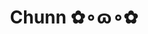 ---
layout: album_gallery
resource: instagram
title: "Chunn ✿∘ɷ∘✿"
description: "Instagram albums of Chunn ✿∘ɷ∘✿</br>. Username: ngocxx.12"
active: gallery
images:
- image_path: /ngocxx.12/-1/20230607_095236_352323472_277482048183950_3932825758982134670_n.jpg
  gallery-folder: /gallery/ngocxx.12/-1/
  gallery-name: -1
  gallery-date: April 2025
- image_path: /ngocxx.12/0/20240618_215555_448689151_2878903298914817_2264508093581710779_n.jpg
  gallery-folder: /gallery/ngocxx.12/0/
  gallery-name: 0
  gallery-date: April 2025
- image_path: /ngocxx.12/1/20250215_204823_479180401_18387183292128170_1030271280514224311_n.jpg
  gallery-folder: /gallery/ngocxx.12/1/
  gallery-name: 1
  gallery-date: April 2025
- image_path: /ngocxx.12/2/20230715_112823_360130803_18299045428128170_98153042941629157_n.jpg
  gallery-folder: /gallery/ngocxx.12/2/
  gallery-name: 2
  gallery-date: April 2025
- image_path: /ngocxx.12/satin/20231213_134205_410348767_18322466473128170_3255843587164757816_n.jpg
  gallery-folder: /gallery/ngocxx.12/satin/
  gallery-name: satin
  gallery-date: April 2025
- image_path: /ngocxx.12/somi/20240607_174134_447971735_484554207366256_3524254484994786347_n.jpg
  gallery-folder: /gallery/ngocxx.12/somi/
  gallery-name: somi
  gallery-date: April 2025
---